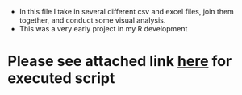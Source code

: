 + In this file I take in several different csv and excel files, join them together, and conduct some visual analysis. 
+ This was a very early project in my R development


# Please see attached link [here](http://rpubs.com/justin_herman_42/457629) for executed script
